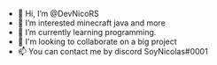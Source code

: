 - 👋 Hi, I’m @DevNicoRS
- 👀 I’m interested minecraft java and more
- 🌱 I’m currently learning programming.
- 💞️ I'm looking to collaborate on a big project
- 📫 You can contact me by discord SoyNicolas#0001

<!---
DevNicoRS/DevNicoRS is a ✨ special ✨ repository because its `README.md` (this file) appears on your GitHub profile.
You can click the Preview link to take a look at your changes.
--->
